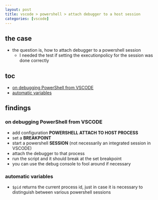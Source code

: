 ```yaml
---
layout: post
title: vscode > powershell > attach debugger to a host session
categories: [vscode]
---
```

## the case	
* the question is, how to attach debugger to a powershell session
    * I needed the test if setting the executionpolicy for the session was done correctly
## toc
<!-- TOC -->

- [on debugging PowerShell from VSCODE](#on-debugging-powershell-from-vscode)
- [automatic variables](#automatic-variables)

<!-- /TOC -->

## findings
### on debugging PowerShell from VSCODE
* add configuration **POWERSHELL ATTACH TO HOST PROCESS**
* set a **BREAKPOINT**
* start a powershell **SESSION** (not necessarily an integrated session in VSCODE)
* attach the debugger to that process
* run the script and it should break at the set breakpoint
* you can use the debug console to fool around if necessary 
    
### automatic variables
* `$pid` returns the current process id, just in case it is necessary to distinguish between various powershell sessions